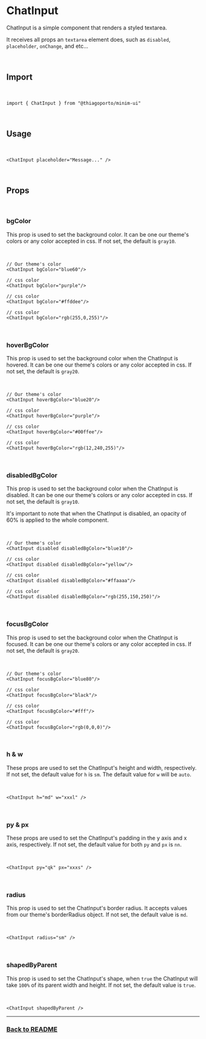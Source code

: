 # ChatInput

ChatInput is a simple component that renders a styled textarea.

It receives all props an `textarea` element does, such as `disabled`, `placeholder`, `onChange`, and etc...

<br/>

## Import

<br/>

```tsx
import { ChatInput } from "@thiagoporto/minim-ui"
```

<br/>

## Usage

<br/>

```tsx
<ChatInput placeholder="Message..." />
```

<br/>

## Props

<br/>

### bgColor

This prop is used to set the background color. It can be one our theme's colors or any color accepted in css. If not set, the default is `gray10`.

<br/>

```tsx
// Our theme's color
<ChatInput bgColor="blue60"/>

// css color
<ChatInput bgColor="purple"/>

// css color
<ChatInput bgColor="#ffddee"/>

// css color
<ChatInput bgColor="rgb(255,0,255)"/>

```

<br/>

### hoverBgColor

This prop is used to set the background color when the ChatInput is hovered. It can be one our theme's colors or any color accepted in css. If not set, the default is `gray20`.

<br/>

```tsx
// Our theme's color
<ChatInput hoverBgColor="blue20"/>

// css color
<ChatInput hoverBgColor="purple"/>

// css color
<ChatInput hoverBgColor="#00ffee"/>

// css color
<ChatInput hoverBgColor="rgb(12,240,255)"/>

```

<br/>

### disabledBgColor

This prop is used to set the background color when the ChatInput is disabled. It can be one our theme's colors or any color accepted in css. If not set, the default is `gray10`.

It's important to note that when the ChatInput is disabled, an opacity of 60% is applied to the whole component.

<br/>

```tsx
// Our theme's color
<ChatInput disabled disabledBgColor="blue10"/>

// css color
<ChatInput disabled disabledBgColor="yellow"/>

// css color
<ChatInput disabled disabledBgColor="#ffaaaa"/>

// css color
<ChatInput disabled disabledBgColor="rgb(255,150,250)"/>

```

<br/>

### focusBgColor

This prop is used to set the background color when the ChatInput is focused. It can be one our theme's colors or any color accepted in css. If not set, the default is `gray20`.

<br/>

```tsx
// Our theme's color
<ChatInput focusBgColor="blue80"/>

// css color
<ChatInput focusBgColor="black"/>

// css color
<ChatInput focusBgColor="#fff"/>

// css color
<ChatInput focusBgColor="rgb(0,0,0)"/>

```

<br/>

### h & w

These props are used to set the ChatInput's height and width, respectively. If not set, the default value for `h` is `sm`. The default value for `w` will be `auto`.

<br/>

```tsx
<ChatInput h="md" w="xxxl" />
```

<br/>

### py & px

These props are used to set the ChatInput's padding in the y axis and x axis, respectively. If not set, the default value for both `py` and `px` is `nn`.

<br/>

```tsx
<ChatInput py="qk" px="xxxs" />
```

<br/>

### radius

This prop is used to set the ChatInput's border radius. It accepts values from our theme's borderRadius object. If not set, the default value is `md`.

<br/>

```tsx
<ChatInput radius="sm" />
```

<br/>

### shapedByParent

This prop is used to set the ChatInput's shape, when `true` the ChatInput will take `100%` of its parent width and height. If not set, the default value is `true`.

<br/>

```tsx
<ChatInput shapedByParent />
```

<hr/>

### [Back to README](../README.md)
